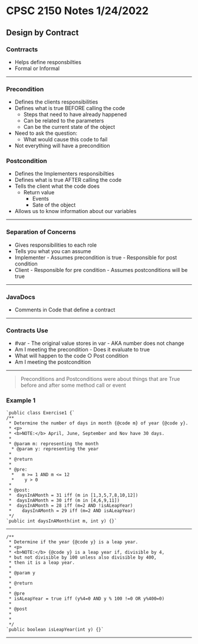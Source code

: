 # CPSC 2150 Notes 1/24/2022

## Design by Contract

### Contrracts
- Helps define responsbilties
- Formal or Informal

---

### Precondition
- Defines the clients responsibilities
- Defines what is true BEFORE calling the code
    - Steps that need to have already happened
    - Can be related to the parameters
    - Can be  the current state of the object   
- Need to ask the question:
    - What would cause this code to fail
- Not everything will have a precondition

### Postcondition
- Defines the Implementers responsibilties
- Defines what is true AFTER calling the code
- Tells the client what the code does
    - Return value
		- Events
		- Sate of the object
- Allows us to know information about our variables

---

### Separation of Concerns
- Gives responsibilities to each role
- Tells you what you can assume
- Implementer
		- Assumes precondition is true
		- Responsible for post condition
- Client
		- Responsible for pre condition
		- Assumes postconditions will be true

---

### JavaDocs
- Comments in Code that define a contract

---

### Contracts Use
- #var
	  - The original value stores in var
			   - AKA number does not change
- Am I meeting the precondition
		- Does it evaluate to true
- What will happen to the code
		○ Post condition
- Am I meeting the postcondition

---

> Preconditions and Postconditions were about things that are True before and after some method call or event


### Example 1
	`public class Exercise1 {`
	/**
	 * Determine the number of days in month {@code m} of year {@code y}.
	 * <p>
	 * <b>NOTE:</b> April, June, September and Nov have 30 days.
	 *
	 * @param m: representing the month
	  * @param y: representing the year
	 * 
	 * @return 
	 * 
	 * @pre:
	  *   m >= 1 AND m <= 12 
	  *    y > 0
	 * 
	 * @post:   
	 *  daysInAMonth = 31 iff (m in [1,3,5,7,8,10,12])
	 *  daysInAMonth = 30 iff (m in [4,6,9,11])
	 *  daysInAMonth = 28 iff (m=2 AND !isALeapYear)
	 *    daysInAMonth = 29 iff (m=2 AND isALeapYear)
	 */
	`public int daysInAMonth(int m, int y) {}`

---

	/**
	 * Determine if the year {@code y} is a leap year.
	 * <p>
	 * <b>NOTE:</b> {@code y} is a leap year if, divisible by 4, 
	 * but not divisible by 100 unless also divisible by 400, 
	 * then it is a leap year.
	 *
	 * @param y
	 *
	 * @return 
	 *
	 * @pre
	 * isALeapYear = true iff (y%4=0 AND y % 100 !=0 OR y%400=0)
	 * 
	 * @post
	 * 
	 * 
	 */
	`public boolean isLeapYear(int y) {}`

---

